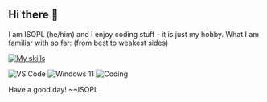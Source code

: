 ## Hi there 👋
I am ISOPL (he/him) and I enjoy coding stuff - it is just my hobby.
What I am familiar with so far: (from best to weakest sides)

[![My skills](https://skillicons.dev/icons?i=js,ts,react,vite,express,html,css,scss,discordjs,bootstrap,python,lua,windows,cs,cpp)](https://skillicons.dev)

![VS Code](https://img.shields.io/badge/IDE-Visual_Studio_Code-blue)
![Windows 11](https://img.shields.io/badge/Operating_System-Windows_11-blue)
![Coding](https://img.shields.io/badge/Current_Project-panel.isopl.pl_&_backend-orange)

Have a good day!
~~ISOPL
